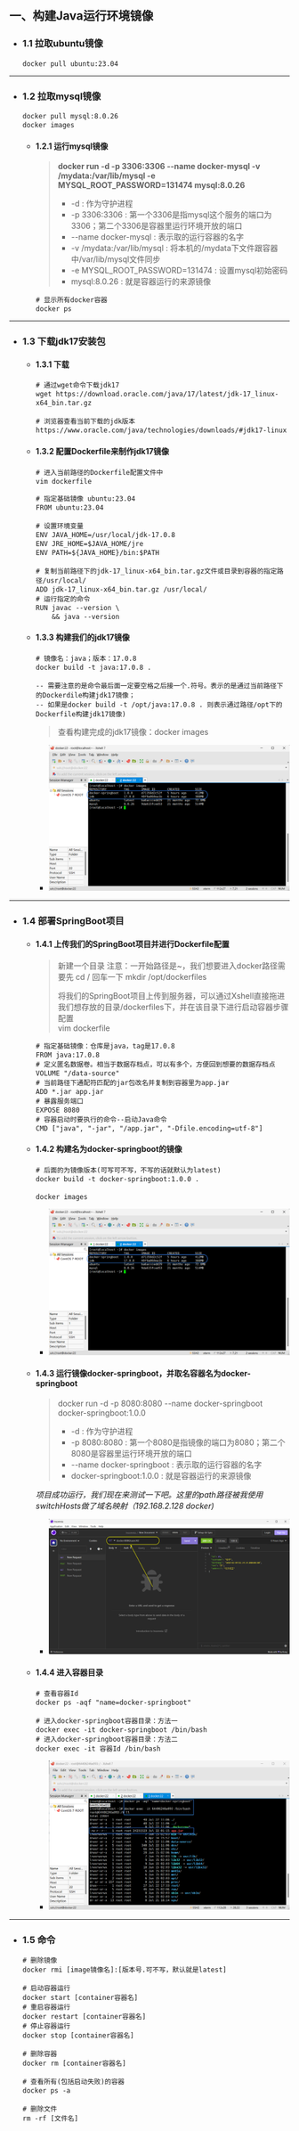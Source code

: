 ## 一、构建Java运行环境镜像

- ### 1.1 拉取ubuntu镜像

  ```
  docker pull ubuntu:23.04
  ```

***

- ### 1.2 拉取mysql镜像

  ```
  docker pull mysql:8.0.26
  docker images
  ```

  - #### 1.2.1 运行mysql镜像

    > **docker run -d -p 3306:3306 --name docker-mysql -v /mydata:/var/lib/mysql -e MYSQL_ROOT_PASSWORD=131474 mysql:8.0.26**
    >
    > - -d : 作为守护进程
    > - -p 3306:3306 : 第一个3306是指mysql这个服务的端口为3306；第二个3306是容器里运行环境开放的端口
    > - --name docker-mysql : 表示取的运行容器的名字
    > - -v /mydata:/var/lib/mysql : 将本机的/mydata下文件跟容器中/var/lib/mysql文件同步
    > - -e MYSQL_ROOT_PASSWORD=131474 : 设置mysql初始密码
    > - mysql:8.0.26 : 就是容器运行的来源镜像

    ```
    # 显示所有docker容器
    docker ps
    ```
***

- ### 1.3 下载jdk17安装包
  - #### 1.3.1 下载

    ``` 
    # 通过wget命令下载jdk17
    wget https://download.oracle.com/java/17/latest/jdk-17_linux-x64_bin.tar.gz
    
    # 浏览器查看当前下载的jdk版本
    https://www.oracle.com/java/technologies/downloads/#jdk17-linux
    ```
  - #### 1.3.2 配置Dockerfile来制作jdk17镜像
    ```
    # 进入当前路径的Dockerfile配置文件中
    vim dockerfile
    ```

    ```
    # 指定基础镜像 ubuntu:23.04
    FROM ubuntu:23.04
    
    # 设置环境变量
    ENV JAVA_HOME=/usr/local/jdk-17.0.8
    ENV JRE_HOME=$JAVA_HOME/jre
    ENV PATH=${JAVA_HOME}/bin:$PATH
    
    # 复制当前路径下的jdk-17_linux-x64_bin.tar.gz文件或目录到容器的指定路径/usr/local/
    ADD jdk-17_linux-x64_bin.tar.gz /usr/local/
    # 运行指定的命令
    RUN javac --version \
        && java --version
    ```
  - #### 1.3.3 构建我们的jdk17镜像
    ```
    # 镜像名：java；版本：17.0.8
    docker build -t java:17.0.8 .
    
    -- 需要注意的是命令最后面一定要空格之后接一个.符号。表示的是通过当前路径下的Dockerdile构建jdk17镜像；
    -- 如果是docker build -t /opt/java:17.0.8 . 则表示通过路径/opt下的Dockerfile构建jdk17镜像)
    ```

     > 查看构建完成的jdk17镜像：docker images

     - ![输入图片说明](image/image1.png)

***

- ### 1.4 部署SpringBoot项目

  - #### 1.4.1 上传我们的SpringBoot项目并进行Dockerfile配置

    > 新建一个目录
      注意：一开始路径是~，我们想要进入docker路径需要先 cd / 回车一下
      mkdir /opt/dockerfiles
    >
    > 将我们的SpringBoot项目上传到服务器，可以通过Xshell直接拖进我们想存放的目录/dockerfiles下，并在该目录下进行启动容器步骤配置  
     vim dockerfile
    ```
    # 指定基础镜像：仓库是java，tag是17.0.8
    FROM java:17.0.8
    # 定义匿名数据卷。相当于数据存档点，可以有多个，方便回到想要的数据存档点
    VOLUME "/data-source"
    # 当前路径下通配符匹配的jar包改名并复制到容器里为app.jar
    ADD *.jar app.jar
    # 暴露服务端口
    EXPOSE 8080
    # 容器启动时要执行的命令--启动Java命令
    CMD ["java", "-jar", "/app.jar", "-Dfile.encoding=utf-8"]
    ```
  - #### 1.4.2 构建名为docker-springboot的镜像
    ```
    # 后面的为镜像版本(可写可不写，不写的话就默认为latest)
    docker build -t docker-springboot:1.0.0 .
    
    docker images
    ```
    
     - ![输入图片说明](image/image1.png)

  - #### 1.4.3 运行镜像docker-springboot，并取名容器名为docker-springboot
    > docker run -d -p 8080:8080 --name docker-springboot docker-springboot:1.0.0
    >
    > - -d : 作为守护进程
    > - -p 8080:8080 : 第一个8080是指镜像的端口为8080；第二个8080是容器里运行环境开放的端口
    > - --name docker-springboot : 表示取的运行容器的名字
    > - docker-springboot:1.0.0 : 就是容器运行的来源镜像

    *项目成功运行，我们现在来测试一下吧。这里的path路径被我使用switchHosts做了域名映射（192.168.2.128 docker)*
     
       - ![输入图片说明](image/image.png)

  - #### 1.4.4 进入容器目录
    ```
    # 查看容器Id
    docker ps -aqf "name=docker-springboot"
    
    # 进入docker-springboot容器目录：方法一
    docker exec -it docker-springboot /bin/bash
    # 进入docker-springboot容器目录：方法二
    docker exec -it 容器Id /bin/bash
    ```
     - ![输入图片说明](image/image2.png)

***

- ### 1.5 命令
  ```
  # 删除镜像
  docker rmi [image镜像名]:[版本号.可不写，默认就是latest]
  
  # 启动容器运行
  docker start [container容器名]
  # 重启容器运行
  docker restart [container容器名]
  # 停止容器运行
  docker stop [container容器名]
  
  # 删除容器
  docker rm [container容器名]
  
  # 查看所有(包括启动失败)的容器
  docker ps -a
  
  # 删除文件
  rm -rf [文件名]
  ```